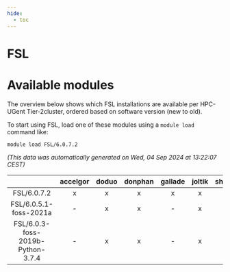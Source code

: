 ```yaml
---
hide:
  - toc
---
```


FSL
===

# Available modules


The overview below shows which FSL installations are available per HPC-UGent Tier-2cluster, ordered based on software version (new to old).

To start using FSL, load one of these modules using a `module load` command like:

```shell
module load FSL/6.0.7.2
```

*(This data was automatically generated on Wed, 04 Sep 2024 at 13:22:07 CEST)*  

| |accelgor|doduo|donphan|gallade|joltik|shinx|skitty|
| :---: | :---: | :---: | :---: | :---: | :---: | :---: | :---: |
|FSL/6.0.7.2|x|x|x|x|x|-|x|
|FSL/6.0.5.1-foss-2021a|-|x|x|-|x|-|x|
|FSL/6.0.3-foss-2019b-Python-3.7.4|-|x|x|-|x|-|x|

